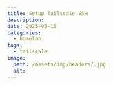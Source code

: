 ```yaml
---
title: Setup Tailscale SSH
description:
date: 2025-05-15
categories: 
  - homelab
tags: 
  - tailscale
image:
  path: /assets/img/headers/.jpg
  alt:
---
```


